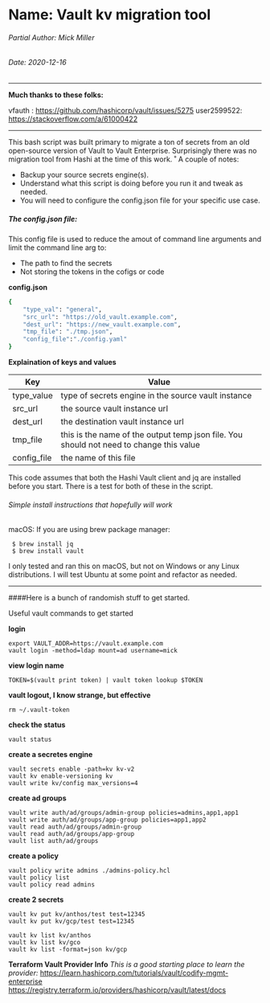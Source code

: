 # Name: Vault kv migration tool
###### Partial Author: Mick Miller
###### Date: 2020-12-16

---
**Much thanks to these folks:**

vfauth     : https://github.com/hashicorp/vault/issues/5275
user2599522: https://stackoverflow.com/a/61000422

---

This bash script was built primary to migrate a ton of secrets from an old open-source version of Vault to Vault Enterprise.  Surprisingly there was no migration tool from Hashi at the time of this work.
˚
A couple of notes: 
- Backup your source secrets engine(s). 
- Understand what this script is doing before you run it and tweak as needed.
- You will need to configure the config.json file for your specific use case.

##### The config.json file:
This config file is used to reduce the amout of command line arguments and limit the command line arg to:
- The path to find the secrets
- Not storing the tokens in the cofigs or code

**config.json**
```sh
{ 
    "type_val": "general",
    "src_url": "https://old_vault.example.com",
    "dest_url": "https://new_vault.example.com",
    "tmp_file": "./tmp.json",
    "config_file":"./config.yaml"
}
```
**Explaination of keys and values**

| Key | Value |
| --- | ----- |
| type_value | type of secrets engine in the source vault instance |
| src_url | the source vault instance url |
| dest_url | the destination vault instance url |
| tmp_file | this is the name of the output temp json file. You should not need to change this value|
| config_file | the name of this file |


This code assumes that both the Hashi Vault client and jq are installed before you start.  There is a test for both of these in the script.

###### Simple install instructions that hopefully will work
macOS: If you are using brew package manager:
```
 $ brew install jq
 $ brew install vault
```
I only tested and ran this on macOS, but not on Windows or any Linux distributions. I will test Ubuntu at some point and refactor as needed.

---

####Here is a bunch of randomish stuff to get started.

Useful vault commands to get started

**login**
```
export VAULT_ADDR=https://vault.example.com
vault login -method=ldap mount=ad username=mick
```

**view login name**
```
TOKEN=$(vault print token) | vault token lookup $TOKEN
```

**vault logout, I know strange, but effective**
```
rm ~/.vault-token
```

**check the status**
```
vault status
```

**create a secretes engine**
```
vault secrets enable -path=kv kv-v2
vault kv enable-versioning kv
vault write kv/config max_versions=4
```

**create ad groups**
```
vault write auth/ad/groups/admin-group policies=admins,app1,app1
vault write auth/ad/groups/app-group policies=app1,app2
vault read auth/ad/groups/admin-group
vault read auth/ad/groups/app-group
vault list auth/ad/groups
```

**create a policy**
```
vault policy write admins ./admins-policy.hcl
vault policy list
vault policy read admins
```

**create 2 secrets**
```
vault kv put kv/anthos/test test=12345
vault kv put kv/gcp/test test=12345

vault kv list kv/anthos
vault kv list kv/gco
vault kv list -format=json kv/gcp
```

**Terraform Vault Provider Info**
*This is a good starting place to learn the provider:*
https://learn.hashicorp.com/tutorials/vault/codify-mgmt-enterprise
https://registry.terraform.io/providers/hashicorp/vault/latest/docs